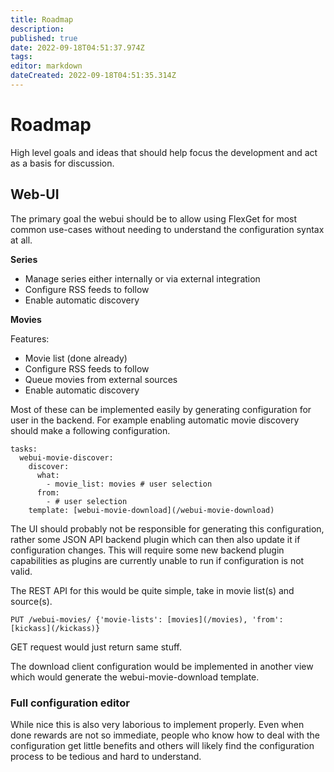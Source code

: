 ```yaml
---
title: Roadmap
description: 
published: true
date: 2022-09-18T04:51:37.974Z
tags: 
editor: markdown
dateCreated: 2022-09-18T04:51:35.314Z
---
```


# Roadmap
High level goals and ideas that should help focus the development and act as a basis for discussion.

## Web-UI
The primary goal the webui should be to allow using FlexGet for most common use-cases without needing to understand the configuration syntax at all. 

**Series**

* Manage series either internally or via external integration
* Configure RSS feeds to follow
* Enable automatic discovery

**Movies**

Features:

* Movie list (done already)
* Configure RSS feeds to follow
* Queue movies from external sources
* Enable automatic discovery

Most of these can be implemented easily by generating configuration for user in the backend. For example enabling automatic movie discovery should make a following configuration.

```
tasks:
  webui-movie-discover:
    discover:
      what:
        - movie_list: movies # user selection
      from:
        - # user selection
    template: [webui-movie-download](/webui-movie-download)
```

The UI should probably not be responsible for generating this configuration, rather some JSON API backend plugin which can then also update it if configuration changes. This will require some new backend plugin capabilities as plugins are currently unable to run if configuration is not valid.

The REST API for this would be quite simple, take in movie list(s) and source(s).

```
PUT /webui-movies/ {'movie-lists': [movies](/movies), 'from': [kickass](/kickass)}
```
GET request would just return same stuff.

The download client configuration would be implemented in another view which would generate the webui-movie-download template.

### Full configuration editor
While nice this is also very laborious to implement properly. Even when done rewards are not so immediate, people who know how to deal with the configuration get little benefits and others will likely find the configuration process to be tedious and hard to understand.